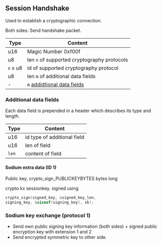 Session Handshake
----------------

Used to establish a cryptographic connection.

Both sides:
Send handshake packet.

| Type     | Content                                                |
| -------- | ------------------------------------------------------ |
| u16      | Magic Number 0xf00f                                    |
| u8       | len `n` of supported cryptography protocols            |
| `n` x u8 | id      of supported cryptography protocol             |
| u8       | len `m` of additional data fields                      |
| -        | `m` [addidtional data fields](#additional-data-fields) |

### Additional data fields

Each data field is prepended in a header which describes its type and length.

| Type  | Content                     |
| ----- | --------------------------- |
| u16   | id type of additional field |
| u16   | len of field                |
| `len` | content of field            |

#### Sodium extra data (ID 1)

Public key, crypto_sign_PUBLICKEYBYTES bytes long

crypto kx sessionkey. signed using

```c
crypto_sign(signed_key, &signed_key_len,
signing_key, &sizeof(signing_key), sk);
```

### Sodium key exchange (protocol 1)

- Send own public signing key information (both sides) + signed
public encryption key with extension 1 and 2
- Send encrypted symmetric key to other side.

